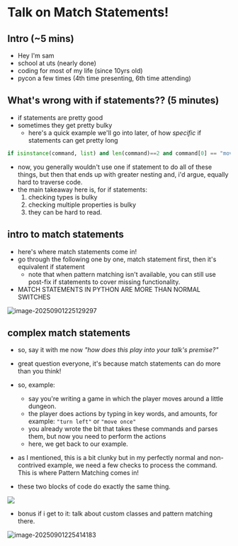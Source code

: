 # Talk on Match Statements!

## Intro (~5 mins)

- Hey I'm sam
- school at uts (nearly done)
- coding for most of my life (since 10yrs old)
- pycon a few times (4th time presenting, 6th time attending)

## What's wrong with if statements?? (5 minutes)

- if statements are pretty good
- sometimes they get pretty bulky
  - here's a quick example we'll go into later, of how *specific* if statements can get pretty long

```python
if isinstance(command, list) and len(command)==2 and command[0] == "move": ...
```

- now, you generally wouldn't use one if statement to do all of these things, but then that ends up with greater nesting and, i'd argue, equally hard to traverse code.
- the main takeaway here is, for if statements:
  1. checking types is bulky
  2. checking multiple properties is bulky
  3. they can be hard to read.

## intro to match statements

- here's where match statements come in!
- go through the following one by one, match statement first, then it's equivalent if statement
  - note that when pattern matching isn't available, you can still use post-fix if statements to cover missing functionality.
- MATCH STATEMENTS IN PYTHON ARE MORE THAN NORMAL SWITCHES

![image-20250901225129297](/home/syn/.config/Typora/typora-user-images/image-20250901225129297.png)



## complex match statements

- so, say it with me now *"how does this play into your talk's premise?"*
- great question everyone, it's because match statements can do more than you think!
- so, example:
  - say you're writing a game in which the player moves around a little dungeon.
  - the player does actions by typing in key words, and amounts, for example: `"turn left"` or `"move once"`
  - you already wrote the bit that takes these commands and parses them, but now you need to perform the actions
  - here, we get back to our example.

- as I mentioned, this is a bit clunky but in my perfectly normal and non-contrived example, we need a few checks to process the command. This is where Pattern Matching comes in!
- these two blocks of code do exactly the same thing.

![](/home/syn/.config/Typora/typora-user-images/image-20250901220423182.png)



- bonus if i get to it: talk about custom classes and pattern matching there.

![image-20250901225414183](/home/syn/.config/Typora/typora-user-images/image-20250901225414183.png)
